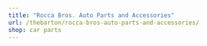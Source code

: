 ```yaml
---
title: "Rocca Bros. Auto Parts and Accessories"
url: /thebarton/rocca-bros-auto-parts-and-accessories/
shop: car parts
---
```

